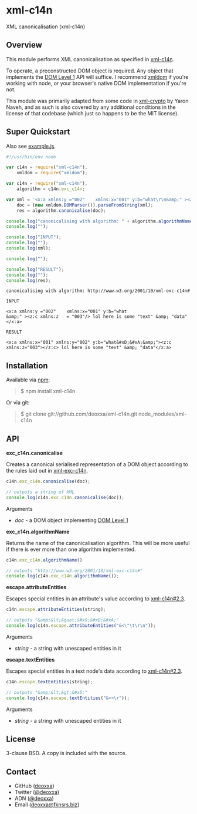 xml-c14n
========

XML canonicalisation (xml-c14n)

Overview
--------

This module performs XML canonicalisation as specified in [xml-c14n](http://www.w3.org/TR/xml-exc-c14n/).

To operate, a preconstructed DOM object is required. Any object that implements
the [DOM Level 1](http://www.w3.org/TR/REC-DOM-Level-1/) API will suffice. I
recommend [xmldom](https://github.com/jindw/xmldom) if you're working with node,
or your browser's native DOM implementation if you're not.

This module was primarily adapted from some code in [xml-crypto](https://github.com/yaronn/xml-crypto)
by Yaron Naveh, and as such is also covered by any additional conditions in the
license of that codebase (which just so happens to be the MIT license).

Super Quickstart
----------------

Also see [example.js](https://github.com/deoxxa/xml-c14n/blob/master/example.js).

```javascript
#!/usr/bin/env node

var c14n = require("xml-c14n"),
    xmldom = require("xmldom");

var c14n = require("xml-c14n"),
    algorithm = c14n.exc_c14n;

var xml = '<x:a xmlns:y ="002"    xmlns:x="001" y:b="what\r\n&amp;" ><z:c xmlns:z   = "003"/> lol here is some "text" &amp; "data"</x:a>',
    doc = (new xmldom.DOMParser()).parseFromString(xml);
    res = algorithm.canonicalise(doc);

console.log("canonicalising with algorithm: " + algorithm.algorithmName());
console.log("");

console.log("INPUT");
console.log("");
console.log(xml);

console.log("");

console.log("RESULT");
console.log("");
console.log(res);
```

```
canonicalising with algorithm: http://www.w3.org/2001/10/xml-exc-c14n#

INPUT

<x:a xmlns:y ="002"    xmlns:x="001" y:b="what
&amp;" ><z:c xmlns:z   = "003"/> lol here is some "text" &amp; "data"</x:a>

RESULT

<x:a xmlns:x="001" xmlns:y="002" y:b="what&#xD;&#xA;&amp;"><z:c xmlns:z="003"></z:c> lol here is some "text" &amp; "data"</x:a>
```

Installation
------------

Available via [npm](http://npmjs.org/):

> $ npm install xml-c14n

Or via git:

> $ git clone git://github.com/deoxxa/xml-c14n.git node_modules/xml-c14n

API
---

**exc_c14n.canonicalise**

Creates a canonical serialised representation of a DOM object according to the
rules laid out in [xml-exc-c14n](http://www.w3.org/TR/xml-exc-c14n/).

```javascript
c14n.exc_c14n.canonicalise(doc);
```

```javascript
// outputs a string of XML
console.log(c14n.exc_c14n.canonicalise(doc));
```

Arguments

* _doc_ - a DOM object implementing [DOM Level 1](http://www.w3.org/TR/REC-DOM-Level-1/)

**exc_c14n.algorithmName**

Returns the name of the canonicalisation algorithm. This will be more useful if
there is ever more than one algorithm implemented.

```javascript
c14n.exc_c14n.algorithmName()
```

```javascript
// outputs "http://www.w3.org/2001/10/xml-exc-c14n#"
console.log(c14n.exc_c14n.algorithmName());
```

**escape.attributeEntities**

Escapes special entities in an attribute's value according to [xml-c14n#2.3](http://www.w3.org/TR/xml-c14n#ProcessingModel).

```javascript
c14n.escape.attributeEntities(string);
```

```javascript
// outputs "&amp;&lt;&quot;&#x9;&#xD;&#xA;"
console.log(c14n.escape.attributeEntities("&<\"\t\r\n"));
```

Arguments

* _string_ - a string with unescaped entities in it

**escape.textEntities**

Escapes special entities in a text node's data according to [xml-c14n#2.3](http://www.w3.org/TR/xml-c14n#ProcessingModel).

```javascript
c14n.escape.textEntities(string);
```

```javascript
// outputs "&amp;&lt;&gt;&#xD;"
console.log(c14n.escape.textEntities("&<>\r"));
```

Arguments

* _string_ - a string with unescaped entities in it

License
-------

3-clause BSD. A copy is included with the source.

Contact
-------

* GitHub ([deoxxa](http://github.com/deoxxa))
* Twitter ([@deoxxa](http://twitter.com/deoxxa))
* ADN ([@deoxxa](https://alpha.app.net/deoxxa))
* Email ([deoxxa@fknsrs.biz](mailto:deoxxa@fknsrs.biz))
